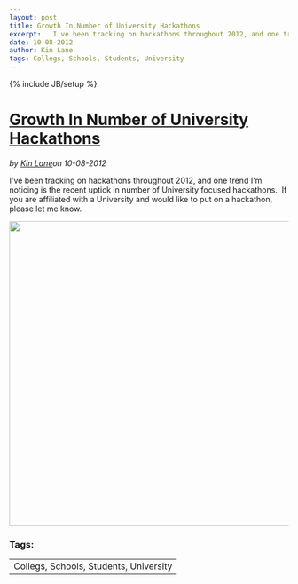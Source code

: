 ---layout: posttitle: Growth In Number of University Hackathonsexcerpt:   I've been tracking on hackathons throughout 2012, and one trend I'm noticing is the recent uptick in number of University focused hackathons.  &nbsp;If you are affiliated with a University and would like to put on a hackathon, please let me know.date: 10-08-2012author: Kin Lanetags: Collegs, Schools, Students, University---{% include JB/setup %}<h1 class="title"><a href="#" rel="bookmark" title="Growth In Number of University Hackathons">Growth In Number of University Hackathons</a></h1><i><span class="small">by</span> <a href="https://plus.google.com/106460238807821851374" rel="author">Kin Lane</a><span class="small">on</span> <span class="post-date">10-08-2012</span></i><p></p><p>I've been tracking on hackathons throughout 2012, and one trend I'm noticing is the recent uptick in number of University focused hackathons. &nbsp;If you are affiliated with a University and would like to put on a hackathon, please let me know.</p>
<p><img style="display: block; margin-left: auto; margin-right: auto;" src="https://s3.amazonaws.com/kinlane-productions/hackweekends/Hackathons-Universities-2012.png" alt="" width="550" /></p><h3>Tags:</h3><center><table cellpadding="5" cellspacing="5" width="90%" border="0"><tr><td>Collegs, Schools, Students, University</td></tr></table><br />